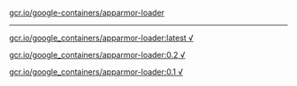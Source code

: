 [gcr.io/google-containers/apparmor-loader](https://hub.docker.com/r/anjia0532/apparmor-loader/tags/) 

----
[gcr.io/google_containers/apparmor-loader:latest √](https://hub.docker.com/r/anjia0532/apparmor-loader/tags/)

[gcr.io/google_containers/apparmor-loader:0.2 √](https://hub.docker.com/r/anjia0532/apparmor-loader/tags/)

[gcr.io/google_containers/apparmor-loader:0.1 √](https://hub.docker.com/r/anjia0532/apparmor-loader/tags/)

